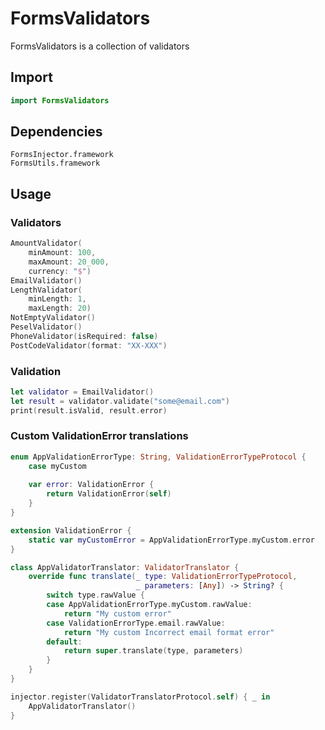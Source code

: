 # FormsValidators

FormsValidators is a collection of validators

## Import

```swift
import FormsValidators
```

## Dependencies

```
FormsInjector.framework
FormsUtils.framework
```

## Usage

### Validators

```swift
AmountValidator(
    minAmount: 100, 
    maxAmount: 20_000, 
    currency: "$")
EmailValidator()
LengthValidator(
    minLength: 1, 
    maxLength: 20)
NotEmptyValidator()
PeselValidator()
PhoneValidator(isRequired: false)
PostCodeValidator(format: "XX-XXX")
```

### Validation

```swift
let validator = EmailValidator()
let result = validator.validate("some@email.com")
print(result.isValid, result.error)
```

### Custom ValidationError translations

```swift 
enum AppValidationErrorType: String, ValidationErrorTypeProtocol {
    case myCustom
    
    var error: ValidationError {
        return ValidationError(self)
    }
}

extension ValidationError {
    static var myCustomError = AppValidationErrorType.myCustom.error
}

class AppValidatorTranslator: ValidatorTranslator {
    override func translate(_ type: ValidationErrorTypeProtocol,
                            _ parameters: [Any]) -> String? {
        switch type.rawValue {
        case AppValidationErrorType.myCustom.rawValue:
            return "My custom error"
        case ValidationErrorType.email.rawValue:
            return "My custom Incorrect email format error"
        default:
            return super.translate(type, parameters)
        }
    }
}

injector.register(ValidatorTranslatorProtocol.self) { _ in
    AppValidatorTranslator()
}
```